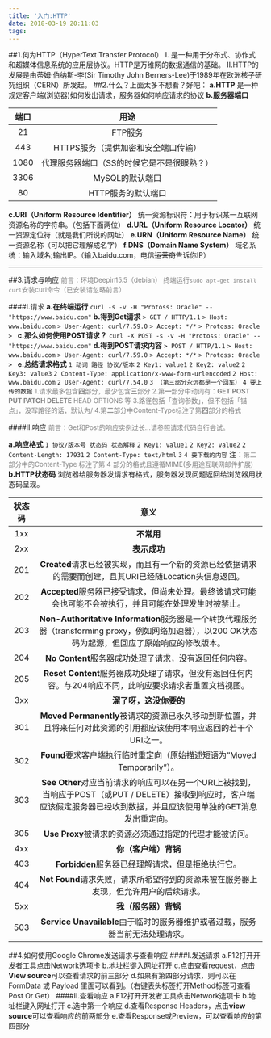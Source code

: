 ```yaml
---
title: '入门:HTTP'
date: 2018-03-19 20:11:03
tags:
---
```

##1.何为HTTP（HyperText Transfer Protocol）
I. 是一种用于分布式、协作式和超媒体信息系统的应用层协议。HTTP是万维网的数据通信的基础。
II.HTTP的发展是由蒂姆·伯纳斯-李(Sir Timothy John Berners-Lee)于1989年在欧洲核子研究组织（CERN）所发起。
##2.什么？上面太多不想看？好吧：
 **a.HTTP**
 是一种规定客户端(浏览器)如何发出请求，服务器如何响应请求的协议
 **b.服务器端口**
 
 |端口|用途|
 |:----:|:----:|
 |21|FTP服务|
 |443|HTTPS服务（提供加密和安全端口传输）|
 |1080|代理服务器端口（SS的时候它是不是很眼熟？）|
 |3306|MySQL的默认端口|
 |80|HTTP服务的默认端口|
 
 **c.URI（Uniform Resource Identifier）**
   统一资源标识符：用于标识某一互联网资源名称的字符串。（包括下面两位）
 **d.URL（Uniform Resource Locator）**
   统一资源定位符（就是我们所说的网址）
 **e.URN（Uniform Resource Name）**
   统一资源名称（可以把它理解成名字）
 **f.DNS（Domain Name System）**
   域名系统：输入域名;输出IP。（输入baidu.com，电信~~运营商~~告诉你IP）

---
##3.请求与响应
<font color=gray size=2>前言：环境Deepin15.5（debian）
终端运行`sudo apt-get install curl`安装curl命令（已安装请忽略前言）</font>

####I.请求
  **a.在终端运行**
  `curl -s -v -H "Protoss: Oracle" -- "https://www.baidu.com"`
  **b.得到Get请求**
	`> GET / HTTP/1.1`
	`> Host: www.baidu.com`
	`> User-Agent: curl/7.59.0`
	`> Accept: */*`
	`> Protoss: Oracle`
	`> `
  **c.那么如何使用POST请求？**
    `curl -X POST -s -v -H "Protoss: Oracle" -- "https://www.baidu.com"`
  **d.得到POST请求内容**
	`> POST / HTTP/1.1`
	`> Host: www.baidu.com`
	`> User-Agent: curl/7.59.0`
	`> Accept: */*`
	`> Protoss: Oracle`
	`> `
  **e.总结请求格式**
    `1 动词 路径 协议/版本`
    `2 Key1: value1`
    `2 Key2: value2`
    `2 Key3: value3`
    `2 Content-Type: application/x-www-form-urlencoded`
    `2 Host: www.baidu.com`
    `2 User-Agent: curl/7.54.0`
    `3 （第三部分永远都是一个回车）`
    `4 要上传的数据`
<font color=gray size=2>1.请求最多包含**四**部分，最少包含**三**部分
2.第**一**部分中动词有：**GET POST PUT PATCH DELETE** HEAD OPTIONS 等
3.路径包括「查询参数」，但不包括「锚点」，没写路径的话，默认为/
4.第**二**部分中Content-Type标注了第**四**部分的格式</font>

####II.响应
<font color=gray size=2>前言：Get和Post的响应实例过长...请参照请求代码自行尝试。</font>

  **a.响应格式**
	`1 协议/版本号 状态码 状态解释`
	`2 Key1: value1`
	`2 Key2: value2`
	`2 Content-Length: 17931`
	`2 Content-Type: text/html`
	`3`
	`4 要下载的内容`
    注：<font color=gray size=2>第二部分中的Content-Type 标注了第 4 部分的格式且遵循MIME(多用途互联网邮件扩展)</font>
  **b.HTTP状态码**
  浏览器给服务器发请求有格式，服务器发现问题返回给浏览器用状态码呈现。
    
|状态码|意义|
|:----:|:----:|
|1xx|**不常用**|
|2xx|**表示成功**|
|201|**Created**请求已经被实现，而且有一个新的资源已经依据请求的需要而创建，且其URI已经随Location头信息返回。|
|202|**Accepted**服务器已接受请求，但尚未处理。最终该请求可能会也可能不会被执行，并且可能在处理发生时被禁止。|
|203|**Non-Authoritative Information**服务器是一个转换代理服务器（transforming proxy，例如网络加速器），以200 OK状态码为起源，但回应了原始响应的修改版本。|
|204|**No Content**服务器成功处理了请求，没有返回任何内容。|
|205|**Reset Content**服务器成功处理了请求，但没有返回任何内容。与204响应不同，此响应要求请求者重置文档视图。|
|3xx|**溜了呀，这没你要的**|
|301|**Moved Permanently**被请求的资源已永久移动到新位置，并且将来任何对此资源的引用都应该使用本响应返回的若干个URI之一。|
|302|**Found**要求客户端执行临时重定向（原始描述短语为“Moved Temporarily”）。|
|303|**See Other**对应当前请求的响应可以在另一个URI上被找到，当响应于POST（或PUT / DELETE）接收到响应时，客户端应该假定服务器已经收到数据，并且应该使用单独的GET消息发出重定向。|
|305|**Use Proxy**被请求的资源必须通过指定的代理才能被访问。|
|4xx|**你（客户端）背锅**|
|403|**Forbidden**服务器已经理解请求，但是拒绝执行它。|
|404|**Not Found**请求失败，请求所希望得到的资源未被在服务器上发现，但允许用户的后续请求。|
|5xx|**我（服务器）背锅**|
|503|**Service Unavailable**由于临时的服务器维护或者过载，服务器当前无法处理请求。|

##4.如何使用Google Chrome发送请求与查看响应
####I.发送请求
  a.F12打开开发者工具点击Network选项卡
  b.地址栏键入网址打开
  c.点击查看request，点击**View source**可以查看请求的前三部分
  d.如果有第四部分请求，则可以在 FormData 或 Payload 里面可以看到。（右键表头标签打开Method标签可查看Post Or Get）
####II.查看响应
  a.F12打开开发者工具点击Network选项卡
  b.地址栏键入网址打开
  c.选中第一个响应
  d.查看Response Headers，点击**view source**可以查看响应的前两部分
  e.查看Response或Preview，可以查看响应的第四部分